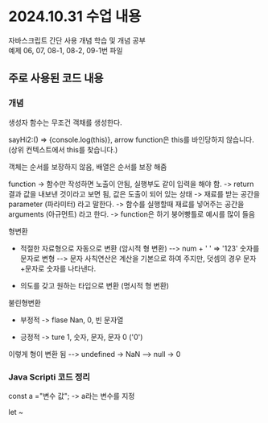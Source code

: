 # 2024.10.31 수업 내용

자바스크립트 간단 사용 개념 학습 및 개념 공부 <br>
예제 06, 07, 08-1, 08-2, 09-1번 파일<br>

## 주로 사용된 코드 내용

### 개념

생성자 함수는 무조건 객채를 생성한다.

sayHi2:() => {console.log(this)},
arrow function은 this를 바인당하지 않습니다. (상위 컨텍스트에서 this를 찾습니다.)

객체는 순서를 보장하지 않음,
배열은 순서를 보장 해줌

function
-> 함수만 작성하면 노출이 안됨, 실행부도 같이 입력을 해야 함.
-> return 결과 값을 내보낸 것이라고 보면 됨, 값은 도출이 되어 있는 상태
-> 재료를 받는 공간을 parameter (파라미터) 라고 말한다.
-> 함수를 실행할때 재료를 넣어주는 공간을 arguments (아규먼트) 라고 한다.
-> function은 하기 붕어빵틀로 예시를 많이 들음

형변환

- 적절한 자료형으로 자동으로 변환 (암시적 형 변환)
  --> num + ' ' => '123' 숫자를 문자로 변형
  --> 문자 사칙연산은 계산을 기본으로 하여 주지만, 덧셈의 경우 문자+문자로 숫자를 나타낸다.

- 의도를 갖고 원하는 타입으로 변환 (명시적 형 변환)

불린형변환

- 부정적 -> flase
  Nan, 0, 빈 문자열

- 긍정적 -> ture
  1, 숫자, 문자, 문자 0 ('0')

이렇게 형이 변환 됨
--> undefined -> NaN
--> null -> 0

### Java Scripti 코드 정리

const a ="변수 값"; -> a라는 변수를 지정

let ~
